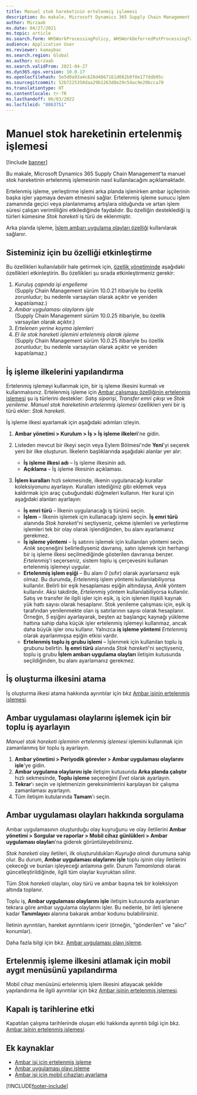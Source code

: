 ```yaml
---
title: Manuel stok hareketinin ertelenmiş işlemesi
description: Bu makale, Microsoft Dynamics 365 Supply Chain Management'ta manuel stok hareketinin ertelenmiş işlemesinin nasıl kullanılacağını açıklamaktadır.
author: Mirzaab
ms.date: 04/27/2021
ms.topic: article
ms.search.form: WHSWorkProcessingPolicy, WHSWorkDeferredPutProcessingTask
audience: Application User
ms.reviewer: kamaybac
ms.search.region: Global
ms.author: mirzaab
ms.search.validFrom: 2021-04-27
ms.dyn365.ops.version: 10.0.17
ms.openlocfilehash: 5e5d0a93a4c628d4867161d082b0f0e177ddb95c
ms.sourcegitcommit: 52b7225350daa29b1263d8e29c54ac9e20bcca70
ms.translationtype: HT
ms.contentlocale: tr-TR
ms.lasthandoff: 06/03/2022
ms.locfileid: "8863751"
---
```

# <a name="deferred-processing-of-manual-inventory-movement"></a>Manuel stok hareketinin ertelenmiş işlemesi

[!include [banner](../includes/banner.md)]

Bu makale, Microsoft Dynamics 365 Supply Chain Management'ta manuel stok hareketinin ertelenmiş işlemesinin nasıl kullanılacağını açıklamaktadır.

Ertelenmiş işleme, yerleştirme işlemi arka planda işlenirken ambar işçilerinin başka işler yapmaya devam etmesini sağlar. Ertelenmiş işleme sunucu işlem zamanında geçici veya planlanmamış artışlara olduğunda ve artan işlem süresi çalışan verimliliğini etkilediğinde faydalıdır. Bu özelliğin desteklediği iş türleri kümesine *Stok hareketi* iş türü de eklenmiştir.

Arka planda işleme, [İşlem ambarı uygulama olayları özelliği](warehouse-app-events.md) kullanılarak sağlanır.

## <a name="turn-on-this-feature-for-your-system"></a>Sisteminiz için bu özelliği etkinleştirme

Bu özellikleri kullanılabilir hale getirmek için, [özellik yönetiminde](../../fin-ops-core/fin-ops/get-started/feature-management/feature-management-overview.md) aşağıdaki özellikleri etkinleştirin. Bu özellikleri şu sırada etkinleştirmeniz gerekir:

1. *Kuruluş çapında işi engelleme*<br>(Supply Chain Management sürüm 10.0.21 itibariyle bu özellik zorunludur; bu nedenle varsayılan olarak açıktır ve yeniden kapatılamaz.)
1. *Ambar uygulaması olaylarını işle*<br>(Supply Chain Management sürüm 10.0.25 itibariyle, bu özellik varsayılan olarak açıktır.)
1. *Ertelenen yerine koyma işlemleri*
1. *El ile stok hareketi işlemini ertelenmiş olarak işleme*<br>(Supply Chain Management sürüm 10.0.25 itibariyle bu özellik zorunludur; bu nedenle varsayılan olarak açıktır ve yeniden kapatılamaz.)

## <a name="configure-the-work-processing-policies"></a>İş işleme ilkelerini yapılandırma

Ertelenmiş işlemeyi kullanmak için, bir iş işleme ilkesini kurmalı ve kullanmalısınız. Ertelenmiş işleme için [Ambar çalışması özelliğinin ertelenmiş işlemesi](deferred-put.md) şu iş türlerini destekler: *Satış siparişi*, *Transfer emri çıkışı* ve *Stok yenileme*. *Manuel stok hareketinin ertelenmiş işlemesi* özellikleri yeni bir iş türü ekler: *Stok hareketi*.

İş işleme ilkesi ayarlamak için aşağıdaki adımları izleyin.

1. **Ambar yönetimi \> Kurulum \> İş \> İş işleme ilkeleri**'ne gidin.
1. Listeden mevcut bir ilkeyi seçin veya Eylem Bölmesi'nde **Yeni**'yi seçerek yeni bir ilke oluşturun. İlkelerin başlıklarında aşağıdaki alanlar yer alır:

    - **İş işleme ilkesi adı** – İş işleme ilkesinin adı.
    - **Açıklama** – İş işleme ilkesinin açıklaması.

1. **İşlem kuralları** hızlı sekmesinde, ilkenin uygulanacağı kurallar koleksiyonunu ayarlayın. Kuralları istediğiniz gibi eklemek veya kaldırmak için araç çubuğundaki düğmeleri kullanın. Her kural için aşağıdaki alanları ayarlayın:

    - **İş emri türü** – İlkenin uygulanacağı iş türünü seçin.
    - **İşlem** – İlkenin işlemek için kullanacağı işlemi seçin. **İş emri türü** alanında *Stok hareketi*'ni seçtiyseniz, çekme işlemleri ve yerleştirme işlemleri tek bir olay olarak işlendiğinden, bu alanı ayarlamanız gerekmez.
    - **İş işleme yöntemi** – İş satırını işlemek için kullanılan yöntemi seçin. *Anlık* seçeneğini belirlediyseniz davranış, satırı işlemek için herhangi bir iş işleme ilkesi seçilmediğinde gösterilen davranışa benzer. *Ertelenmiş*'i seçerseniz, sistem toplu iş çerçevesini kullanan ertelenmiş işlemeyi uygular.
    - **Ertelenmiş işlem eşiği** – Bu alanı *0* (sıfır) olarak ayarlarsanız eşik olmaz. Bu durumda, *Ertelenmiş* işlem yöntemi kullanılabiliyorsa kullanılır. Belirli bir eşik hesaplaması eşiğin altındaysa, *Anlık* yöntem kullanılır. Aksi takdirde, *Ertelenmiş* yöntem kullanılabiliyorsa kullanılır. Satış ve transfer ile ilgili işler için eşik, iş için işlenen ilişkili kaynak yük hattı sayısı olarak hesaplanır. Stok yenileme çalışması için, eşik iş tarafından yenilenmekte olan iş satırlarının sayısı olarak hesaplanır. Örneğin, *5* eşiğini ayarlayarak, beşten az başlangıç kaynağı yükleme hattına sahip daha küçük işler ertelenmiş işlemeyi kullanmaz, ancak daha büyük işler onu kullanır. Yalnızca **iş işleme yöntemi** *Ertelenmiş* olarak ayarlanmışsa eşiğin etkisi vardır.
    - **Ertelenmiş toplu iş grubu işlemi** – İşlenmek için kullanılan toplu iş grubunu belirtin. **İş emri türü** alanında *Stok hareketi*'ni seçtiyseniz, toplu iş grubu **İşlem ambarı uygulama olayları** iletişim kutusunda seçildiğinden, bu alanı ayarlamanız gerekmez.

## <a name="assign-the-work-creation-policy"></a>İş oluşturma ilkesini atama

İş oluşturma ilkesi atama hakkında ayrıntılar için bkz [Ambar işinin ertelenmiş işlemesi](deferred-put.md).

## <a name="set-up-a-batch-job-to-process-warehouse-app-events"></a>Ambar uygulaması olaylarını işlemek için bir toplu iş ayarlayın

*Manuel stok hareketi işleminin ertelenmiş işlemesi* işlemini kullanmak için zamanlanmış bir toplu iş ayarlayın.

1. **Ambar yönetimi \> Periyodik görevler \> Ambar uygulaması olaylarını işle**'ye gidin.
1. **Ambar uygulama olaylarını işle** iletişim kutusunda **Arka planda çalıştır** hızlı sekmesinde, **Toplu işleme** seçeneğini *Evet* olarak ayarlayın.
1. **Tekrar**'ı seçin ve işletmenizin gereksinimlerini karşılayan bir çalışma zamanlaması ayarlayın.
1. Tüm iletişim kutularında **Tamam**'ı seçin.

## <a name="inquire-about-the-warehouse-app-events"></a>Ambar uygulaması olayları hakkında sorgulama

Ambar uygulamasının oluşturduğu olay kuyruğunu ve olay iletilerini **Ambar yönetimi \> Sorgular ve raporlar \> Mobil cihaz günlükleri \> Ambar uygulaması olayları**'na giderek görüntüleyebilirsiniz.

*Stok hareketi* olay iletileri, ilk oluşturuldukları *Kuyruğa alındı* durumuna sahip olur. Bu durum, **Ambar uygulaması olaylarını işle** toplu işinin olay iletilerini çekeceği ve bunları işleyeceği anlamına gelir. Durum *Tamamlandı* olarak güncelleştirildiğinde, ilgili tüm olaylar kuyruktan silinir.

Tüm *Stok hareketi* olayları, olay türü ve ambar başına tek bir koleksiyon altında toplanır.

Toplu iş, **Ambar uygulaması olaylarını işle** iletişim kutusunda ayarlanan tekrara göre ambar uygulama olaylarını işler. Bu nedenle, bir ileti işlenene kadar **Tanımlayıcı** alanına bakarak ambar kodunu bulabilirsiniz.

İletinin ayrıntıları, hareket ayrıntılarını içerir (örneğin, "gönderilen" ve "alıcı" konumlar).

Daha fazla bilgi için bkz. [Ambar uygulaması olayı işleme](warehouse-app-events.md).

## <a name="configure-the-mobile-device-menu-to-skip-the-deferred-processing-policy"></a>Ertelenmiş işleme ilkesini atlamak için mobil aygıt menüsünü yapılandırma

Mobil cihaz menüsünü ertelenmiş işlem ilkesini atlayacak şekilde yapılandırma ile ilgili ayrıntılar için bkz [Ambar işinin ertelenmiş işlemesi](deferred-put.md).

## <a name="impact-on-closed-work-dates"></a>Kapalı iş tarihlerine etki

Kapatılan çalışma tarihlerinde oluşan etki hakkında ayrıntılı bilgi için bkz. [Ambar işinin ertelenmiş işlemesi](deferred-put.md).

## <a name="additional-resources"></a>Ek kaynaklar

- [Ambar işi için ertelenmiş işleme](deferred-put.md)
- [Ambar uygulaması olayı işleme](warehouse-app-events.md)
- [Ambar işi için mobil cihazları ayarlama](configure-mobile-devices-warehouse.md)

[!INCLUDE[footer-include](../../includes/footer-banner.md)]
